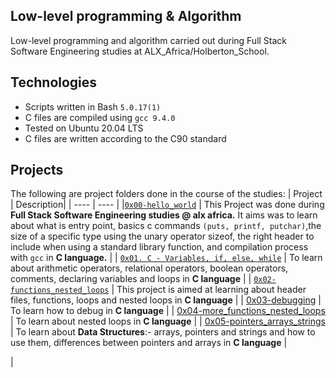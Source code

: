 Low-level programming & Algorithm
 ---------------------------
Low-level programming and algorithm carried out during Full Stack Software Engineering studies at ALX_Africa/Holberton_School.



Technologies
  ----------------------------
- Scripts written in Bash `5.0.17(1)`
- C files are compiled using `gcc 9.4.0`
- Tested on Ubuntu 20.04 LTS
- C files are written according to the C90 standard

Projects
  --------------------
  The following are project folders done in the course of the studies:
| Project | Description|
| ---- | ---- |
|[`0x00-hello_world`](https://github.com/Technerdguy1/alx-low_level_programming/tree/master/0x00-hello_world) | This Project was done during **Full Stack Software Engineering studies @ alx africa.** It aims was to learn about what is entry point, basics c commands `(puts, printf, putchar)`,the size of a specific type using the unary operator sizeof, the right header to include when using a standard library function, and compilation process with `gcc` in **C language.** |
| [`0x01. C - Variables, if, else, while`](https://github.com/Technerdguy1/alx-low_level_programming/tree/master/0x01-variables_if_else_while) | To learn about arithmetic operators, relational operators, boolean operators, comments, declaring variables and loops in **C language** |
| [`0x02-functions_nested_loops`](https://github.com/Technerdguy1/alx-low_level_programming/tree/master/0x02-functions_nested_loops) | This project is aimed at learning about header files, functions, loops and nested loops in **C language** |
| [0x03-debugging](https://github.com/Technerdguy1/alx-low_level_programming/tree/master/0x03-debugging) | To learn how to debug in **C language** |
| [0x04-more_functions_nested_loops](https://github.com/Technerdguy1/alx-low_level_programming/tree/master/0x04-more_functions_nested_loops) | To learn about nested loops in **C language** |
| [0x05-pointers_arrays_strings](https://github.com/Technerdguy1/alx-low_level_programming/tree/master/0x05-pointers_arrays_strings) | To learn about **Data Structures**:- arrays, pointers and strings and how to use them, differences between pointers and arrays in **C language** |

| 
